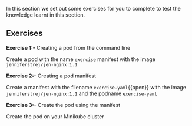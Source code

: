 In this section we set out some exercises for you to complete to test the knowledge learnt in this section.

## Exercises 

**Exercise 1:-** Creating a pod from the command line

Create a pod with the name `exercise` manifest with the image `jenniferstrej/jen-nginx:1.1`

**Exercise 2:-** Creating a pod manifest

Create a manifest with the filename `exercise.yaml`{{open}} with the image `jenniferstrej/jen-nginx:1.1` and the podname `exercise-yaml` 

**Exercise 3:-** Create the pod using the manifest

Create the pod on your Minikube cluster
